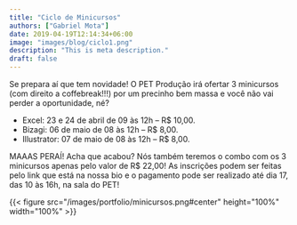 ```yaml
---
title: "Ciclo de Minicursos"
authors: ["Gabriel Mota"]
date: 2019-04-19T12:14:34+06:00
image: "images/blog/ciclo1.png"
description: "This is meta description."
draft: false
---
```


Se prepara aí que tem novidade! O PET Produção irá ofertar 3 minicursos (com direito a coffebreak!!!) por um precinho bem massa e você não vai perder a oportunidade, né? 

* Excel: 23 e 24 de abril de 09 às 12h – R$ 10,00.
* Bizagi: 06 de maio de 08 às 12h – R$ 8,00.
* Illustrator: 07 de maio de 08 às 12h – R$ 8,00.

MAAAS PERAÍ! Acha que acabou? Nós também teremos o combo com os 3 minicursos apenas pelo valor de R$ 22,00! As inscrições podem ser feitas pelo link que está na nossa bio e o pagamento pode ser realizado até dia 17, das 10 às 16h, na sala do PET!

{{< figure src="/images/portfolio/minicursos.png#center" height="100%" width="100%" >}}

